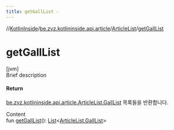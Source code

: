 ```yaml
---
title: getGallList -
---
```

//[KotlinInside](../../index.md)/[be.zvz.kotlininside.api.article](../index.md)/[ArticleList](index.md)/[getGallList](get-gall-list.md)



# getGallList  
[jvm]  
Brief description  


#### Return  


[be.zvz.kotlininside.api.article.ArticleList.GallList](-gall-list/index.md) 목록들을 반환합니다.

  
Content  
fun [getGallList](get-gall-list.md)(): [List](https://kotlinlang.org/api/latest/jvm/stdlib/kotlin.collections/-list/index.html)<[ArticleList.GallList](-gall-list/index.md)>  




